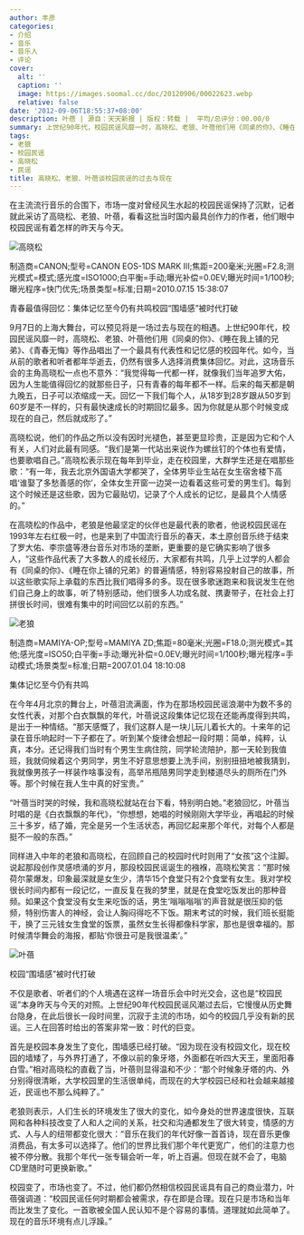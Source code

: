 ```yaml
---
author: 丰彦
categories:
- 介绍
- 音乐
- 音乐人
- 评论
cover:
  alt: ''
  caption: ''
  image: https://images.soomal.cc/doc/20120906/00022623.webp
  relative: false
date: '2012-09-06T18:55:37+08:00'
description: 叶蓓 | 源自：天天新报 | 版权：转载 |  平均/总评分：00.00/0
summary: 上世纪90年代，校园民谣风靡一时，高晓松、老狼、叶蓓他们用《同桌的你》、《睡在我上铺的兄弟》、《青春无悔》等作品唱出了一个最具有代表性和记忆感的校园年代。如今，当从前的歌者和听者都年华逝去，仍然有很多人选择消费集体回忆。对此，这场音乐会的主角高晓松一点也不意外……
tags:
- 老狼
- 校园民谣
- 高晓松
- 民谣
title: 高晓松、老狼、叶蓓谈校园民谣的过去与现在
---
```


在主流流行音乐的合围下，市场一度对曾经风生水起的校园民谣保持了沉默，记者就此采访了高晓松、老狼、叶蓓，看看这批当时国内最具创作力的作者，他们眼中校园民谣有着怎样的昨天与今天。

![高晓松](https://images.soomal.cc/doc/20120906/00022623.webp)

制造商=CANON;型号=CANON EOS-1DS MARK III;焦距=200毫米;光圈=F2.8;测光模式=模式;感光度=ISO1000;白平衡=手动;曝光补偿=0.0EV;曝光时间=1/100秒;曝光程序=快门优先;场景类型=标准;日期=2010.07.15 15:38:07



青春最值得回忆：集体记忆至今仍有共鸣校园“围墙感”被时代打破

9月7日的上海大舞台，可以预见将是一场过去与现在的相遇。上世纪90年代，校园民谣风靡一时，高晓松、老狼、叶蓓他们用《同桌的你》、《睡在我上铺的兄弟》、《青春无悔》等作品唱出了一个最具有代表性和记忆感的校园年代。如今，当从前的歌者和听者都年华逝去，仍然有很多人选择消费集体回忆。对此，这场音乐会的主角高晓松一点也不意外：“我觉得每一代都一样，就像我们当年追罗大佑，因为人生能值得回忆的就那些日子，只有青春的每年都不一样。后来的每天都是朝九晚五，日子可以浓缩成一天。回忆一下我们每个人，从18岁到28岁跟从50岁到60岁是不一样的，只有最快速成长的时期回忆最多。因为你就是从那个时候变成现在的自己，然后就成形了。”

高晓松说，他们的作品之所以没有因时光褪色，甚至更显珍贵，正是因为它和个人有关，人们对此最有同感。“我们是第一代站出来说作为螺丝钉的个体也有爱情，也要歌唱自己。”高晓松表示现在每年到毕业，走在校园里，大群学生还是在唱那些歌：“有一年，我去北京外国语大学都哭了，全体男毕业生站在女生宿舍楼下高唱‘谁娶了多愁善感的你’，全体女生开窗一边哭一边看着这些可爱的男生们。每到这个时候还是这些歌，因为它最贴切，记录了个人成长的记忆，是最具个人情感的。”

在高晓松的作品中，老狼是他最坚定的伙伴也是最代表的歌者，他说校园民谣在1993年左右红极一时，也是来到了中国流行音乐的春天，本土原创音乐终于结束了罗大佑、李宗盛等港台音乐对市场的垄断，更重要的是它确实影响了很多人，“这些作品代表了大多数人的成长经历，大家都有共鸣，几乎上过学的人都会有《同桌的你》、《睡在你上铺的兄弟》的普遍情感，特别容易投射自己的故事，所以这些歌实际上承载的东西比我们唱得多的多。现在很多歌迷跑来和我说发生在他们自己身上的故事，听了特别感动，他们很多人功成名就、携妻带子，在社会上打拼很长时间，很难有集中的时间回忆以前的东西。”

![老狼](https://images.soomal.cc/doc/20120906/00022624.webp)

制造商=MAMIYA-OP;型号=MAMIYA ZD;焦距=80毫米;光圈=F18.0;测光模式=其他;感光度=ISO50;白平衡=手动;曝光补偿=0.0EV;曝光时间=1/100秒;曝光程序=手动模式;场景类型=标准;日期=2007.01.04 18:10:08



集体记忆至今仍有共鸣

在今年4月北京的舞台上，叶蓓泪流满面，作为在那场校园民谣浪潮中为数不多的女性代表，对那个白衣飘飘的年代，叶蓓说这段集体记忆现在还能再度得到共鸣，是出于一种情结。“那天感慨了，我们这群人是一块儿玩儿着长大的。十来年的记录在音乐响起时一下子都在了。听到某个旋律会想起一段时期：简单，纯粹，认真，本分。还记得我们当时有个男生生病住院，同学轮流陪护，那一天轮到我值班，我就伺候着这个男同学，男生不好意思想要上洗手间，别别扭扭地被我猜到，我就像男孩子一样装作啥事没有，高举吊瓶陪男同学走到楼道尽头的厕所在门外等。那个时候在我人生中真的好宝贵。”

“叶蓓当时哭的时候，我和高晓松就站在台下看，特别明白她。”老狼回忆，叶蓓当时唱的是《白衣飘飘的年代》，“你想想，她唱的时候刚刚大学毕业，再唱起的时候三十多岁，结了婚，完全是另一个生活状态，再回忆起来那个年代，对每个人都是挺不一般的东西。”

同样进入中年的老狼和高晓松，在回顾自己的校园时代时则用了“女孩”这个注脚。说起那段创作灵感喷涌的岁月，那段校园民谣诞生的襁褓，高晓松笑言：“那时候荷尔蒙爆发，印象最深就是女生少，清华15个食堂只有2个食堂有女生。我对学校很长时间内都有一段记忆，一直反复在我的梦里，就是在食堂吃饭发出的那种音频。如果这个食堂没有女生来吃饭的话，男生‘嗡嗡嗡嗡’的声音就是很压抑的低频，特别伤害人的神经，会让人胸闷得吃不下饭。期末考试的时候，我们班长挺能干，换了三元钱女生食堂的饭票，虽然女生长得都像科学家，那也是很幸福的。那时候清华舞会的海报，都贴‘你很丑可是我很温柔’。”

![叶蓓](https://images.soomal.cc/doc/20120906/00022625.webp)





校园“围墙感”被时代打破

不仅是歌者、听者们的个人境遇在这样一场音乐会中时光交会，这也是“校园民谣”本身昨天与今天的对照。上世纪90年代校园民谣风潮过去后，它慢慢从历史舞台隐身，在此后很长一段时间里，沉寂于主流的市场，如今的校园几乎没有新的民谣。三人在回答时给出的答案非常一致：时代的巨变。

首先是校园本身发生了变化，围墙感已经打破。“因为现在没有校园文化，现在校园的墙矮了，与外界打通了，不像以前的象牙塔，外面都在听四大天王，里面阳春白雪。”相对高晓松的直截了当，叶蓓则显得温和不少：“那个时候象牙塔的内、外分别得很清晰，大学校园里的生活很单纯，而现在的大学校园已经和社会越来越接近，民谣也不那么纯粹了。”

老狼则表示，人们生长的环境发生了很大的变化，如今身处的世界速度很快，互联网和各种科技改变了人和人之间的关系，社交和沟通都发生了很大转变，情感的方式、人与人的纽带都变化很大：“音乐在我们的年代好像一首首诗，现在音乐更像消费品，有太多可以选择了。他们的世界比我们那个年代更宽广，他们的注意力也被不停分散。我那个年代一张专辑会听一年，听上百遍。但现在就不会了，电脑CD里随时可更换新歌。”

校园变了，市场也变了。不过，他们都仍然相信校园民谣具有自己的商业潜力，叶蓓强调道：“校园民谣任何时期都会被需求，存在即是合理。现在只是市场和当年而比发生了变化。一首歌被全国人民认知不是个容易的事情。道理就如此简单了。现在的音乐环境有点儿浮躁。”